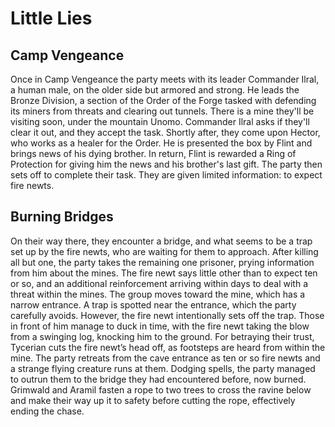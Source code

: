 # Little Lies

## Camp Vengeance
Once in Camp Vengeance the party meets with its leader Commander Ilral, a human male, on the older side but armored and strong. He leads the Bronze Division, a section of the Order of the Forge tasked with defending its miners from threats and clearing out tunnels. There is a mine they'll be visiting soon, under the mountain Unomo. Commander Ilral asks if they'll clear it out, and they accept the task. Shortly after, they come upon Hector, who works as a healer for the Order. He is presented the box by Flint and brings news of his dying brother. In return, Flint is rewarded a Ring of Protection for giving him the news and his brother's last gift. The party then sets off to complete their task. They are given limited information: to expect fire newts. 

## Burning Bridges

On their way there, they encounter a bridge, and what seems to be a trap set up by the fire newts, who are waiting for them to approach. After killing all but one, the party takes the remaining one prisoner, prying information from him about the mines. The fire newt says little other than to expect ten or so, and an additional reinforcement arriving within days to deal with a threat within the mines. The group moves toward the mine, which has a narrow entrance. A trap is spotted near the entrance, which the party carefully avoids. However, the fire newt intentionally sets off the trap. Those in front of him manage to duck in time, with the fire newt taking the blow from a swinging log, knocking him to the ground. For betraying their trust, Tycerian cuts the fire newt’s head off, as footsteps are heard from within the mine. The party retreats from the cave entrance as ten or so fire newts and a strange flying creature runs at them. Dodging spells, the party managed to outrun them to the bridge they had encountered before, now burned. Grimwald and Aramil fasten a rope to two trees to cross the ravine below and make their way up it to safety before cutting the rope, effectively ending the chase.

